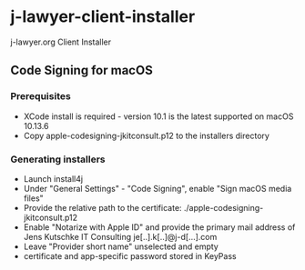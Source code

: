 # j-lawyer-client-installer
j-lawyer.org Client Installer 

## Code Signing for macOS

### Prerequisites

* XCode install is required - version 10.1 is the latest supported on macOS 10.13.6
* Copy apple-codesigning-jkitconsult.p12 to the installers directory

### Generating installers

* Launch install4j
* Under "General Settings" - "Code Signing", enable "Sign macOS media files"
* Provide the relative path to the certificate: ./apple-codesigning-jkitconsult.p12
* Enable "Notarize with Apple ID" and provide the primary mail address of Jens Kutschke IT Consulting je[..].k[..]@j-d[...].com
* Leave "Provider short name" unselected and empty
* certificate and app-specific password stored in KeyPass
